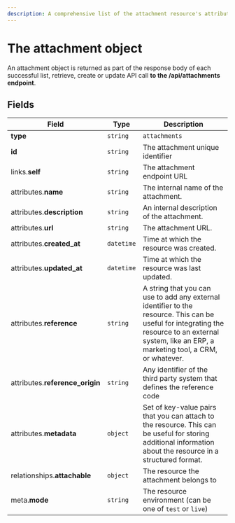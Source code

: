 ```yaml
---
description: A comprehensive list of the attachment resource's attributes and relationships.
---
```


# The attachment object

An attachment object is returned as part of the response body of each successful list, retrieve, create or update API call <b>to the /api/attachments endpoint</b>.

## Fields

| Field          | Type     | Description                                  |
| -------------- | -------- | -------------------------------------------- |
| **type**       | `string` | `attachments`                        |
| **id**         | `string` | The attachment unique identifier  |
| links.**self** | `string` | The attachment endpoint URL       |
| attributes.**name** | `string` | The internal name of the attachment. |
| attributes.**description** | `string` | An internal description of the attachment. |
| attributes.**url** | `string` | The attachment URL. |
| attributes.**created_at** | `datetime` | Time at which the resource was created. |
| attributes.**updated_at** | `datetime` | Time at which the resource was last updated. |
| attributes.**reference** | `string` | A string that you can use to add any external identifier to the resource. This can be useful for integrating the resource to an external system, like an ERP, a marketing tool, a CRM, or whatever. |
| attributes.**reference_origin** | `string` | Any identifier of the third party system that defines the reference code |
| attributes.**metadata** | `object` | Set of key-value pairs that you can attach to the resource. This can be useful for storing additional information about the resource in a structured format. |
| relationships.**attachable** | `object` | The resource the attachment belongs to |
| meta.**mode** | `string` | The resource environment \(can be one of `test` or `live`\) |

